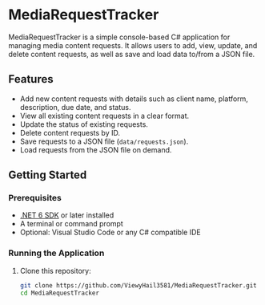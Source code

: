 # MediaRequestTracker

MediaRequestTracker is a simple console-based C# application for managing media content requests. It allows users to add, view, update, and delete content requests, as well as save and load data to/from a JSON file.

## Features

- Add new content requests with details such as client name, platform, description, due date, and status.
- View all existing content requests in a clear format.
- Update the status of existing requests.
- Delete content requests by ID.
- Save requests to a JSON file (`data/requests.json`).
- Load requests from the JSON file on demand.

## Getting Started

### Prerequisites

- [.NET 6 SDK](https://dotnet.microsoft.com/download/dotnet/6.0) or later installed
- A terminal or command prompt
- Optional: Visual Studio Code or any C# compatible IDE

### Running the Application

1. Clone this repository:

   ```bash
   git clone https://github.com/ViewyHail3581/MediaRequestTracker.git
   cd MediaRequestTracker
